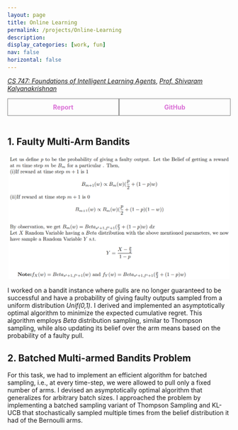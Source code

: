 ```yaml
---
layout: page
title: Online Learning
permalink: /projects/Online-Learning
description:
display_categories: [work, fun]
nav: false
horizontal: false
---
```

  [_CS 747: Foundations of Intelligent Learning Agents_](https://www.cse.iitb.ac.in/~shivaram/teaching/cs747-a2023/index.html), [_Prof. Shivaram Kalyanakrishnan_](https://www.cse.iitb.ac.in/~shivaram/) 

  <div style="display: flex;">
    <a href="/assets/pdf/Billiards.pdf" style="flex: 1; padding: 10px; border: 1px solid grey; text-align: center; text-decoration: none;">
        <div style="font-weight: bold; color: orchid;">Report</div>
    </a>
    <a href="https://github.com/Vansh28Kapoor/Online-Learning" style="flex: 1; padding: 10px; border: 1px solid grey; text-align: center; text-decoration: none;">
        <div style="font-weight: bold; color: orchid;">GitHub</div>
    </a>
</div>

<br>

## 1. Faulty Multi-Arm Bandits 	
<p align="center">	
    <img width="500"  src="/assets/img/opt_alg.png">	
</p>	

I worked on a bandit instance where pulls are no longer guaranteed to be successful and have a probability of giving faulty outputs sampled from a uniform distribution _Unif(0,1)_. I derived and implemented an asymptotically optimal algorithm to minimize the expected cumulative regret. This algorithm employs _Beta_ distribution sampling, similar to Thompson sampling, while also updating its belief over the arm means based on the probability of a faulty pull.

## 2. Batched Multi-armed Bandits Problem
  For this task, we had to implement an efficient algorithm for batched sampling, i.e., at every time-step, we were allowed to pull only a fixed number of arms. I devised an asymptotically optimal algorithm that generalizes for arbitrary batch sizes. I approached the problem by implementing a batched sampling variant of Thompson Sampling and KL-UCB that stochastically sampled multiple times from the belief distribution it had of the Bernoulli arms.
